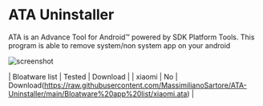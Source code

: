 # ATA Uninstaller

 ATA is an Advance Tool for Android™ powered by SDK Platform Tools. This program is able to remove system/non system app on your android
 
![screenshot](https://i.postimg.cc/N0D5JWyc/ATAUninstallerpic.jpg)

|  Bloatware list  |  Tested  |  Download  |
|  xiaomi          |  No      |  Download(https://raw.githubusercontent.com/MassimilianoSartore/ATA-Uninstaller/main/Bloatware%20app%20list/xiaomi.ata)  |
